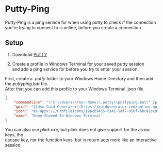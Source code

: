 # Putty-Ping

Putty-Ping is a ping service for when using putty to check if the connection you're trying to connect to is online, before you create a connection.

## Setup


1. Download [PuTTY](https://www.chiark.greenend.org.uk/~sgtatham/putty/latest.html)

2. Create a profile in Windows Terminal for your saved putty session <br />
and add a ping service for before you try to enter your session.

First, create a *.putty* folder to your Windows Home Directory and then add the *puttyping.bat* file. <br />
After that you can add this profile to your Windows Terminal .json file.

```json
{
    "commandline": "\"C:\\Users\\Your-Name\\.putty\\puttyping.bat\" Ip-Adress \"Your-Putty-Session\"",
    "guid": "{[Use-Guid-Generator](https://guidgenerator.com/online-guid-generator.aspx)}",
    "icon": "ms-appx:///ProfileIcons/{9acb9455-ca41-5af7-950f-6bca1bc9722f}.png",
    "name": "Name-Showed-In-Windows-Terminal"
}
```

You can also use *plink.exe*, but plink does not give support for the arrow keys, the <br />
escape key, nor the function keys, but in return acts more like an interactive session.


